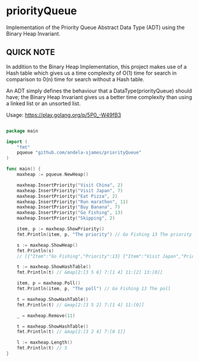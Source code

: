 # priorityQueue

Implementation of the Priority Queue Abstract Data Type (ADT) using the Binary Heap Invariant.

## QUICK NOTE

In addition to the Binary Heap Implementation, this project makes use of a Hash table which gives us a time complexity
of O(1) time for search in comparison to 0(n) time for search without a Hash table.

An ADT simply defines the behaviour that a DataType(priorityQueue) should have; the Binary Heap Invariant gives
us a better time complexity than using a linked list or an unsorted list.

Usage: <https://play.golang.org/p/5P0_-W49fB3>

```go

package main

import (
    "fmt"
    pqueue "github.com/andela-sjames/priorityQueue"
)

func main() {
    maxheap := pqueue.NewHeap()

    maxheap.InsertPriority("Visit China", 2)
    maxheap.InsertPriority("Visit Japan", 7)
    maxheap.InsertPriority("Eat Pizza", 2)
    maxheap.InsertPriority("Run marathon", 11)
    maxheap.InsertPriority("Buy Banana", 7)
    maxheap.InsertPriority("Go Fishing", 13)
    maxheap.InsertPriority("Skipping", 2)

    item, p := maxheap.ShowPriority()
    fmt.Println(item, p, "The priority") // Go Fishing 13 The priority

    s := maxheap.ShowHeap()
    fmt.Println(s)
    // [{"Item":"Go Fishing","Priority":13} {"Item":"Visit Japan","Priority":7} {"Item":"Run marathon","Priority":11} {"Item":"Visit China","Priority":2} {"Item":"Buy Banana","Priority":7} {"Item":"Eat Pizza","Priority":2} {"Item":"Skipping","Priority":2}]

    t := maxheap.ShowHashTable()
    fmt.Println(t) // &map[2:[3 5 6] 7:[1 4] 11:[2] 13:[0]]

    item, p = maxheap.Poll()
    fmt.Println(item, p, "The poll") // Go Fishing 13 The poll

    t = maxheap.ShowHashTable()
    fmt.Println(t) // &map[2:[3 5 2] 7:[1 4] 11:[0]]

    _ = maxheap.Remove(11)

    t = maxheap.ShowHashTable()
    fmt.Println(t) // &map[2:[3 2 4] 7:[0 1]]

    l := maxheap.Length()
    fmt.Println(t) // 5
}
```
